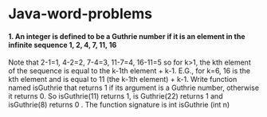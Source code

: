 # Java-word-problems

#### 1. An integer is defined to be a Guthrie number if it is an element in the infinite sequence 1, 2, 4, 7, 11, 16 
Note that 2-1=1, 4-2=2, 7-4=3, 11-7=4, 16-11=5 so for k>1, the kth element of the sequence is equal to the k-1th element + k-1. E.G.,
for k=6, 16 is the kth element and is equal to 11 (the k-1th element) + k-1. Write function named isGuthrie that returns 1 if its argument is a Guthrie number, 
otherwise it returns 0. So isGuthrie(11) returns 1, is Guthrie(22) returns 1 and isGuthrie(8) returns 0 . The function signature is int isGuthrie (int n)
